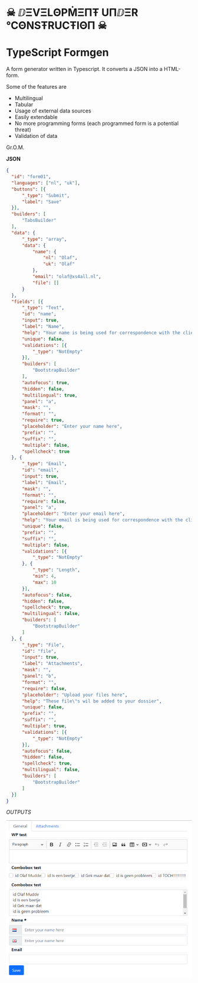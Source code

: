 ☠ ⅅΞVΞLΘPṀΞΠŦ UΠⅅΞR ℃ΘNSŦRUCŦIΘΠ ☠
============================
# TypeScript Formgen

A form generator written in Typescript. It converts a JSON into a HTML-form.

Some of the features are
  - Multilingual
  - Tabular
  - Usage of external data sources
  - Easily extendable
  - No more programming forms (each programmed form is a potential threat)
  - Validation of data

Gr.O.M.

**JSON**
```JSON
{
  "id": "form01",
  "languages": ["nl", "uk"],
  "buttons": [{
      "_type": "Submit",
      "label": "Save"
  }],
  "builders": [
      "TabsBuilder"
  ],
  "data": {
      "_type": "array",
      "data": {
          "name": {
              "nl": "Olaf",
              "uk": "Olaf"
          },
          "email": "olaf@xs4all.nl",
          "file": []
      }
  },
  "fields": [{
      "_type": "Text",
      "id": "name",
      "input": true,
      "label": "Name",
      "help": "Your name is being used for correspondence with the client",
      "unique": false,
      "validations": [{
          "_type": "NotEmpty"
      }],
      "builders": [
          "BootstrapBuilder"
      ],
      "autofocus": true,
      "hidden": false,
      "multilingual": true,
      "panel": "a",
      "mask": "",
      "format": "",
      "require": true,
      "placeholder": "Enter your name here",
      "prefix": "",
      "suffix": "",
      "multiple": false,
      "spellcheck": true
  }, {
      "_type": "Email",
      "id": "email",
      "input": true,
      "label": "Email",
      "mask": "",
      "format": "",
      "require": false,
      "panel": "a",
      "placeholder": "Enter your email here",
      "help": "Your email is being used for correspondence with the client",
      "unique": false,
      "prefix": "",
      "suffix": "",
      "multiple": false,
      "validations": [{
          "_type": "NotEmpty"
      }, {
          "_type": "Length",
          "min": 4,
          "max": 10
      }],
      "autofocus": false,
      "hidden": false,
      "spellcheck": true,
      "multilingual": false,
      "builders": [
          "BootstrapBuilder"
      ]
  }, {
      "_type": "File",
      "id": "file",
      "input": true,
      "label": "Attachments",
      "mask": "",
      "panel": "b",
      "format": "",
      "require": false,
      "placeholder": "Upload your files here",
      "help": "These file\"s wil be added to your dossier",
      "unique": false,
      "prefix": "",
      "suffix": "",
      "multiple": true,
      "validations": [{
          "_type": "NotEmpty"
      }],
      "autofocus": false,
      "hidden": false,
      "spellcheck": true,
      "multilingual": false,
      "builders": [
          "BootstrapBuilder"
      ]
  }]
}
```
*OUTPUTS*

![Output image](readme.md/example-output.png?raw=true)